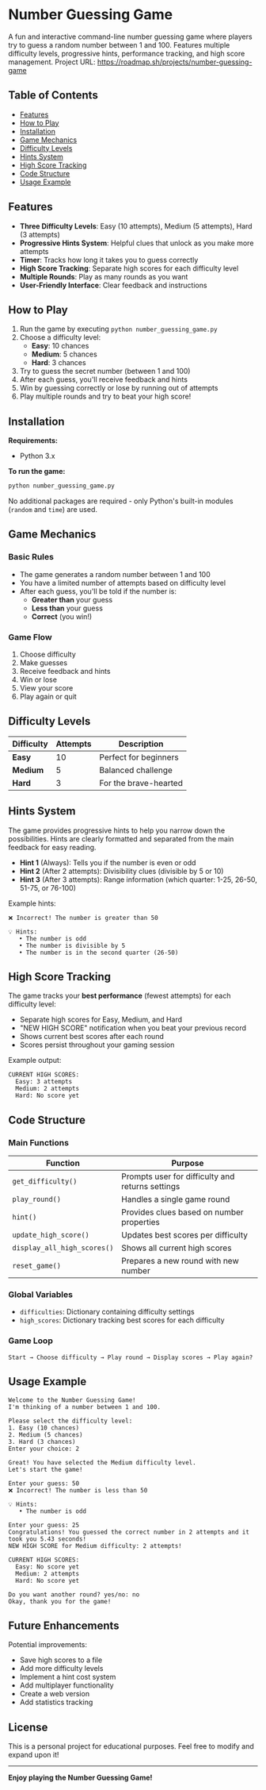# Number Guessing Game 

A fun and interactive command-line number guessing game where players try to guess a random number between 1 and 100. Features multiple difficulty levels, progressive hints, performance tracking, and high score management.
Project URL: https://roadmap.sh/projects/number-guessing-game

## Table of Contents

- [Features](#features)
- [How to Play](#how-to-play)
- [Installation](#installation)
- [Game Mechanics](#game-mechanics)
- [Difficulty Levels](#difficulty-levels)
- [Hints System](#hints-system)
- [High Score Tracking](#high-score-tracking)
- [Code Structure](#code-structure)
- [Usage Example](#usage-example)

## Features

- **Three Difficulty Levels**: Easy (10 attempts), Medium (5 attempts), Hard (3 attempts)
- **Progressive Hints System**: Helpful clues that unlock as you make more attempts
- **Timer**: Tracks how long it takes you to guess correctly
- **High Score Tracking**: Separate high scores for each difficulty level
- **Multiple Rounds**: Play as many rounds as you want
- **User-Friendly Interface**: Clear feedback and instructions

## How to Play

1. Run the game by executing `python number_guessing_game.py`
2. Choose a difficulty level:
   - **Easy**: 10 chances
   - **Medium**: 5 chances
   - **Hard**: 3 chances
3. Try to guess the secret number (between 1 and 100)
4. After each guess, you'll receive feedback and hints
5. Win by guessing correctly or lose by running out of attempts
6. Play multiple rounds and try to beat your high score!

## Installation

**Requirements:**
- Python 3.x

**To run the game:**
```bash
python number_guessing_game.py
```

No additional packages are required - only Python's built-in modules (`random` and `time`) are used.

## Game Mechanics

### Basic Rules
- The game generates a random number between 1 and 100
- You have a limited number of attempts based on difficulty level
- After each guess, you'll be told if the number is:
  - **Greater than** your guess
  - **Less than** your guess
  - **Correct** (you win!)

### Game Flow
1. Choose difficulty
2. Make guesses
3. Receive feedback and hints
4. Win or lose
5. View your score
6. Play again or quit

## Difficulty Levels

| Difficulty | Attempts | Description |
|-----------|----------|-------------|
| **Easy** | 10 | Perfect for beginners |
| **Medium** | 5 | Balanced challenge |
| **Hard** | 3 | For the brave-hearted |

## Hints System

The game provides progressive hints to help you narrow down the possibilities. Hints are clearly formatted and separated from the main feedback for easy reading.

- **Hint 1** (Always): Tells you if the number is even or odd
- **Hint 2** (After 2 attempts): Divisibility clues (divisible by 5 or 10)
- **Hint 3** (After 3 attempts): Range information (which quarter: 1-25, 26-50, 51-75, or 76-100)

Example hints:
```
❌ Incorrect! The number is greater than 50

💡 Hints:
   • The number is odd
   • The number is divisible by 5
   • The number is in the second quarter (26-50)

```

## High Score Tracking

The game tracks your **best performance** (fewest attempts) for each difficulty level:

- Separate high scores for Easy, Medium, and Hard
- "NEW HIGH SCORE" notification when you beat your previous record
- Shows current best scores after each round
- Scores persist throughout your gaming session

Example output:
```
CURRENT HIGH SCORES:
  Easy: 3 attempts
  Medium: 2 attempts
  Hard: No score yet
```

## Code Structure

### Main Functions

| Function | Purpose |
|----------|---------|
| `get_difficulty()` | Prompts user for difficulty and returns settings |
| `play_round()` | Handles a single game round |
| `hint()` | Provides clues based on number properties |
| `update_high_score()` | Updates best scores per difficulty |
| `display_all_high_scores()` | Shows all current high scores |
| `reset_game()` | Prepares a new round with new number |

### Global Variables

- `difficulties`: Dictionary containing difficulty settings
- `high_scores`: Dictionary tracking best scores for each difficulty

### Game Loop

```
Start → Choose difficulty → Play round → Display scores → Play again?
```

## Usage Example

```
Welcome to the Number Guessing Game!
I'm thinking of a number between 1 and 100.

Please select the difficulty level:
1. Easy (10 chances)
2. Medium (5 chances)
3. Hard (3 chances)
Enter your choice: 2

Great! You have selected the Medium difficulty level.
Let's start the game!

Enter your guess: 50
❌ Incorrect! The number is less than 50

💡 Hints:
   • The number is odd

Enter your guess: 25
Congratulations! You guessed the correct number in 2 attempts and it took you 5.43 seconds!
NEW HIGH SCORE for Medium difficulty: 2 attempts!

CURRENT HIGH SCORES:
  Easy: No score yet
  Medium: 2 attempts
  Hard: No score yet

Do you want another round? yes/no: no
Okay, thank you for the game!
```


## Future Enhancements

Potential improvements:
- Save high scores to a file
- Add more difficulty levels
- Implement a hint cost system
- Add multiplayer functionality
- Create a web version
- Add statistics tracking

## License

This is a personal project for educational purposes. Feel free to modify and expand upon it!

---

**Enjoy playing the Number Guessing Game!**
